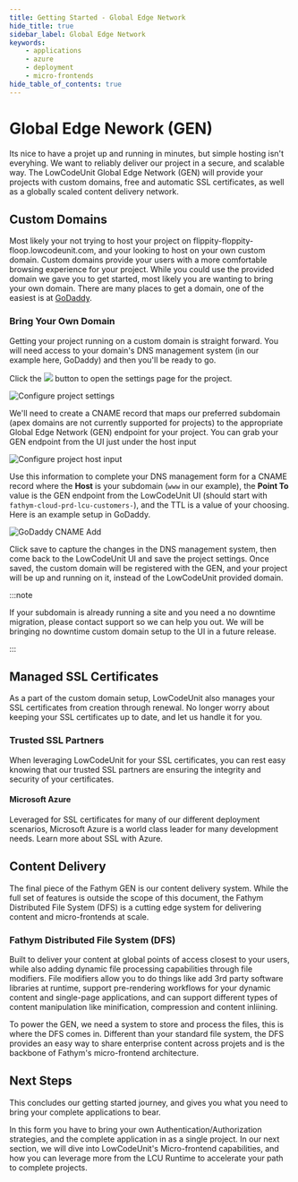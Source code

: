 ```yaml
---
title: Getting Started - Global Edge Network
hide_title: true
sidebar_label: Global Edge Network
keywords:
    - applications
    - azure
    - deployment
    - micro-frontends
hide_table_of_contents: true
---
```


# Global Edge Nework (GEN)

Its nice to have a projet up and running in minutes, but simple hosting isn't everyhing.  We want to reliably deliver our project in a secure, and scalable way.  The LowCodeUnit Global Edge Network (GEN) will provide your projects with custom domains, free and automatic SSL certificates, as well as a globally scaled content delivery network.

## Custom Domains

Most likely your not trying to host your project on flippity-floppity-floop.lowcodeunit.com, and your looking to host on your own custom domain.  Custom domains provide your users with a more comfortable browsing experience for your project.  While you could use the provided domain we gave you to get started, most likely you are wanting to bring your own domain.  There are many places to get a domain, one of the easiest is at [GoDaddy](https://www.godaddy.com).

### Bring Your Own Domain

Getting your project running on a custom domain is straight forward.  You will need access to your domain's DNS management system (in our example here, GoDaddy) and then you'll be ready to go.

Click the <img src="/img/screenshots/deploy-latest-button.png" class="text-image" /> button to open the settings page for the project.

![Configure project settings](/img/screenshots/configure-project-settings.png)

We'll need to create a CNAME record that maps our preferred subdomain (apex domains are not currently supported for projects) to the appropriate Global Edge Network (GEN) endpoint for your project.  You can grab your GEN endpoint from the UI just under the host input

![Configure project host input](/img/screenshots/configure-project-host-input.png)

Use this information to complete your DNS management form for a CNAME record where the **Host** is your subdomain (`www` in our example), the **Point To** value is the GEN endpoint from the LowCodeUnit UI (should start with `fathym-cloud-prd-lcu-customers-`), and the TTL is a value of your choosing.  Here is an example setup in GoDaddy.

![GoDaddy CNAME Add](/img/screenshots/godaddy-cname-add.png)

Click save to capture the changes in the DNS management system, then come back to the LowCodeUnit UI and save the project settings.  Once saved, the custom domain will be registered with the GEN, and your project will be up and running on it, instead of the LowCodeUnit provided domain.

:::note

If your subdomain is already running a site and you need a no downtime migration, please contact support so we can help you out.  We will be bringing no downtime custom domain setup to the UI in a future release.  

:::

<!-- ### Purchase Domains

Purchase domains with GoDaddy

### Managed Domains 

Connect with our provided DNS servers, and let fathym's DNS VirtDev control your DNS in a streamlined fashion-->

## Managed SSL Certificates

As a part of the custom domain setup, LowCodeUnit also manages your SSL certificates from creation through renewal.  No longer worry about keeping your SSL certificates up to date, and let us handle it for you.

### Trusted SSL Partners

When leveraging LowCodeUnit for your SSL certificates, you can rest easy knowing that our trusted SSL partners are ensuring the integrity and security of your certificates.

#### Microsoft Azure

Leveraged for SSL certificates for many of our different deployment scenarios, Microsoft Azure is a world class leader for many development needs.  Learn more about SSL with Azure.

<!-- #### Let's Encrypt -->

## Content Delivery

The final piece of the Fathym GEN is our content delivery system.  While the full set of features is outside the scope of this document, the Fathym Distributed File System (DFS) is a cutting edge system for delivering content and micro-frontends at scale.  

### Fathym Distributed File System (DFS)

Built to deliver your content at global points of access closest to your users, while also adding dynamic file processing capabilities through file modifiers.  File modifiers allow you to do things like add 3rd party software libraries at runtime, support pre-rendering workflows for your dynamic content and single-page applications, and can support different types of content manipulation like minification, compression and content inliining.

To power the GEN, we need a system to store and process the files, this is where the DFS comes in.  Different than your standard file system, the DFS provides an easy way to share enterprise content across projets and is the backbone of Fathym's micro-frontend architecture.

## Next Steps

This concludes our getting started journey, and gives you what you need to bring your complete applications to bear.  

In this form you have to bring your own Authentication/Authorization strategies, and the complete application in as a single project.  In our next section, we will dive into LowCodeUnit's Micro-frontend capabilities, and how you can leverage more from the LCU Runtime to accelerate your path to complete projects.
